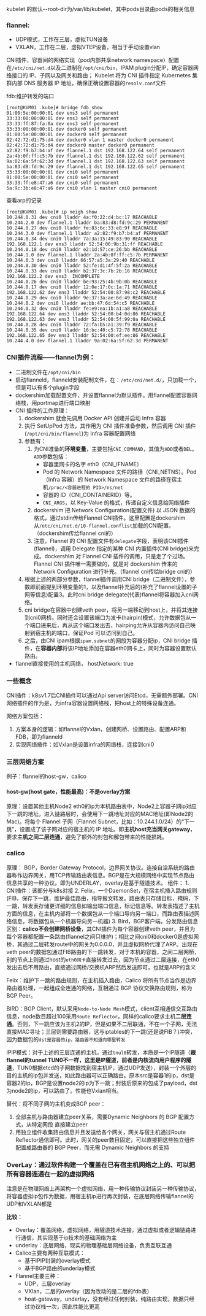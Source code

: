 kubelet 的默认--root-dir为/var/lib/kubelet，其中pods目录由pods的相关信息


### flannel:
* UDP模式，工作在三层，虚拟TUN设备
* VXLAN，工作在二层，虚拟VTEP设备，相当于手动设置vlan

CNI插件，容器间的网络实现（pod内部共享network namespace）配置在``/etc/cni/net.d``以及二进制在``/opt/cni/bin``，IPAM plugin分配IP，确定容器网络接口的 IP、子网以及网关和路由； Kubelet 将为 CNI 插件指定 Kubernetes 集群内部 DNS 服务器 IP 地址，确保正确设置容器的``resolv.conf``文件

fdb:维护转发的端口
```
[root@KVM01 .kube]# bridge fdb show
01:00:5e:00:00:01 dev ens3 self permanent
33:33:00:00:00:01 dev ens3 self permanent
33:33:ff:87:fa:0a dev ens3 self permanent
33:33:00:00:00:01 dev docker0 self permanent
01:00:5e:00:00:01 dev docker0 self permanent
02:42:72:d1:75:d4 dev docker0 vlan 1 master docker0 permanent
02:42:72:d1:75:d4 dev docker0 master docker0 permanent
a2:82:f9:b7:b4:af dev flannel.1 dst 192.168.122.64 self permanent
2a:4b:0f:ff:c5:7b dev flannel.1 dst 192.168.122.62 self permanent
9a:02:6a:5f:62:3d dev flannel.1 dst 192.168.122.63 self permanent
ba:83:d8:fd:9c:29 dev flannel.1 dst 192.168.122.65 self permanent
33:33:00:00:00:01 dev cni0 self permanent
01:00:5e:00:00:01 dev cni0 self permanent
33:33:ff:e8:47:a6 dev cni0 self permanent
5a:9c:3b:e8:47:a6 dev cni0 vlan 1 master cni0 permanent
```

查看arp的记录
```
[root@KVM01 .kube]# ip neigh show
10.244.0.31 dev cni0 lladdr 4a:f0:22:d4:bc:17 REACHABLE
10.244.2.0 dev flannel.1 lladdr ba:83:d8:fd:9c:29 PERMANENT
10.244.0.27 dev cni0 lladdr fe:83:6c:33:e8:9f REACHABLE
10.244.3.0 dev flannel.1 lladdr a2:82:f9:b7:b4:af PERMANENT
10.244.0.34 dev cni0 lladdr 7a:3a:15:49:83:90 REACHABLE
192.168.122.1 dev ens3 lladdr 52:54:00:9b:31:ff REACHABLE
10.244.0.18 dev cni0 lladdr e2:1d:57:ce:26:bb REACHABLE
10.244.1.0 dev flannel.1 lladdr 2a:4b:0f:ff:c5:7b PERMANENT
10.244.0.3 dev cni0 lladdr 66:57:a5:3a:29:40 REACHABLE
10.244.0.30 dev cni0 lladdr 52:fe:d1:4f:5f:2a REACHABLE
10.244.0.33 dev cni0 lladdr b2:37:3c:7b:2b:16 REACHABLE
192.168.122.2 dev ens3  INCOMPLETE
10.244.0.26 dev cni0 lladdr be:93:25:4b:9b:0b REACHABLE
10.244.0.17 dev cni0 lladdr 12:0e:17:0c:1a:71 REACHABLE
192.168.122.62 dev ens3 lladdr 52:54:00:87:98:c2 REACHABLE
10.244.0.29 dev cni0 lladdr 9e:37:3a:ae:6d:49 REACHABLE
10.244.0.2 dev cni0 lladdr ae:bb:47:6d:54:c5 REACHABLE
10.244.0.32 dev cni0 lladdr fe:e9:ea:1b:a1:a8 REACHABLE
192.168.122.64 dev ens3 lladdr 52:54:00:b4:0d:86 REACHABLE
192.168.122.63 dev ens3 lladdr 52:54:00:5f:99:0a REACHABLE
10.244.0.28 dev cni0 lladdr 72:fa:b5:a1:39:f9 REACHABLE
10.244.0.35 dev cni0 lladdr 16:bc:40:c5:72:78 REACHABLE
192.168.122.65 dev ens3 lladdr 52:54:00:ef:ee:86 REACHABLE
10.244.4.0 dev flannel.1 lladdr 9a:02:6a:5f:62:3d PERMANENT
```


### CNI插件流程——flannel为例：
* 二进制文件在```/opt/cni/bin```
* 启动flanneld，flanneld安装配制文件，在：```/etc/cni/net.d/```，只加载一个，但是可以有多个plugin字段
* dockershim加载配置文件，并设置flannel为默认插件。用flannel配置容器网络栈，用portmap进行端口映射
* CNI 插件的工作原理：
    1. dockershim 就会先调用 Docker API 创建并启动 Infra 容器
    2. 执行 SetUpPod 方法，其作用为 CNI 插件准备参数，然后调用 CNI 插件(```/opt/cni/bin/flannel```)为 Infra 容器配置网络
    3. 参数有：
        1. 为CNI准备的**环境变量**，主要包括```CNI_COMMAND```，其值为```ADD```或者```DEL```。```ADD```参数包括：
            * 容器里网卡的名字 eth0（CNI_IFNAME）
            * Pod 的 Network Namespace 文件的路径（CNI_NETNS）。Pod（Infra 容器）的 Network Namespace 文件的路径在宿主机```/proc/<容器进程的 PID>/ns/net```
            * 容器的 ID（CNI_CONTAINERID）等。
            * ```CNI_ARGS```，以 Key-Value 的格式，传递自定义信息给网络插件
        2. dockershim 把 Network Configuration(配置文件) 以 JSON 数据的格式，通过stdin传给Flannel CNI插件。这里配置是dockershim从```/etc/cni/net.d/10-flannel.conflist```加载的CNI配置。（dockershim传给flannel cni的）
        3. 注意，Flannel 的 CNI 配置文件有```delegate```字段，表明该CNI插件(flannel)，调用 Delegate 指定的某种 CNI 内置插件(CNI bridge)来完成。dockershim 对 Flannel CNI 插件的调用，只是走了个过场。Flannel CNI 插件唯一需要做的，就是对 dockershim 传来的 Network Configuration 进行补充。（flannel cni传给bridge cni的）
    4. 根据上述的两部分参数，flannel插件调用CNI bridge（二进制文件），参数即前面提到环境变量的1，以及flannel补充后的(补充了flannel设置的子网等信息)配置3。此时cni bridge delegate(代表)flannel将容器加入cni网络。
    5. cni bridge在容器中创建veth peer，将另一端移动到host上，并将其连接到cni0网桥。同时还会设置该端口为发卡(hairpin)模式，允许数据包从一个端口进来后，再从这个端口发出去，hairping允许从容器内访问自己映射到宿主机的端口，保证Pod 可以访问到自己。
    6. 之后，由CNI ipam根据```ipam.subnet```的网段为容器分配ip，CNI bridge 插件，在**容器内部**将该IP地址添加在容器eth0网卡上，同时为容器设置默认路由。
* flannel直接使用的主机网络， hostNetwork: true

### 一些概念

CNI插件：k8sv1.7后CNI插件可以通过Api server访问Etcd，无需额外部署。CNI网络插件的作为是，为infra容器设置网络栈，把host上的特殊设备连通。

网络方案包括：
1. 方案本身的逻辑：如flannel的Vxlan，创建网桥、设置路由、配置ARP和FDB，即为flanneld
2. 实现网络插件：如Vxlan是设置infra的网络栈，连接到cni0



### 三层网络方案

例子：flannel的host-gw，calico

#### host-gw(host gate，性能最高)：不是overlay方案
原理：设置其他主机Node2 eth0的ip为本机路由表中，Node2上容器子网ip对应下一跳的地址。进入链路层时，会使用下一跳地址对应的MAC地址(即Node2的Mac)。将每个 Flannel 子网（Flannel Subnet，比如：10.244.1.0/24）的“下一跳”，设置成了该子网对应的宿主机的 IP 地址。即**主机host充当网关gateway**，要求**主机之间二层连通**，避免了额外的封包和解包带来的性能损耗。

### calico
原理： BGP，Border Gateway Protocol，边界网关协议。连接自洽系统的路由器称作边界网关，用TCP传输路由表信息。BGP是在大规模网络中实现节点路由信息共享的一种协议。即为UNDERLAY，overlay是基于隧道技术。
组件：
    1. CNI插件：该部分与k8s对接
    2. Felix，一个DaemonSet，在宿主机插入路由规则(FIB，保存下一跳，维护最佳路由，指导报文转发。路由表只存储目标，掩码，下一跳，转发表存储更详细的信息如输出端口信息，标记信息等。转发表描述了主机方面的信息，在主机内部将一个数据包从一个端口导向另一端口，而路由表描述网络信息，将数据包从一个机器导向另一机器)
    3. Bird，BGP客户端，分发路由信息
区别：**calico不会创建网桥设备**，其CNI插件为每个容器创建veth peer，并且为每个容器都配置一条路由(flannel之间只维护)；相比之间cni0和docker0是虚拟网桥，其通过二层转发route中的网关为0.0.0.0，并且虚拟网桥代理了ARP。出现在veth peer的数据包通过FIB路由的下一跳转发，对于本机的容器，之间二层网桥，别的节点上则通过host的```eth0网卡```直接转发过去，因为节点通过二层连接，在eth0发出去后不用路由，直接通过网桥/交换机ARP然后发送即可，也就是ARP的含义

Felix：维护下一跳的路由规则，在主机插入路由，Calico 将所有节点当作是边界路由器处理，一起组成全连通的网络，互相通过 BGP 协议交换路由规则，称为 BGP Peer。

BIRD：BGP Client，默认采用```Node-to-Node Mesh```模式，client互相通信交互路由信息，node数目超过100采用```Route Reflector```。同样的calico要求主机**二层连通**。否则，下一跳应该为主机2的IP，但是如果不二层联通，不在一个子网，无法直接MAC寻址；三层则需要路由器，这与iptables的下一跳(还是说FIB？)冲突，因为数据包的```dst是容器的ip，路由器不知道向哪里转发```

IPIP模式：对于上述的三层连通的主机，通过```tnul0```转发，本质是一个IP隧道（**跟flannel的tunnel TUN0不一样，这里是IP隧道，前者是内核流向用户程序的隧道**，TUN0根据etcd的子网数据找到宿主机IP，通过UDP发送），封装一个外层的目的主机的ip包并发送，如此路由器可以正确路由。原本src是容器1的ip，dst是容器2的ip，BGP是设置node2的ip为下一跳；封装后原来的包成了payload，dst为node2的ip，可以路由了。性能也Vxlan相当。

替代：将不同子网的主机变成BGP peer：
1. 全部主机与路由器建立peer关系，需要Dynamic Neighbors 的 BGP 配置方式，从特定网段
直接建立peer
2. 用独立组件收集路由信息并且发送给各个网关，网关与宿主机通过Route Reflector通信即可。此时，网关的peer数目固定，可以直接把这些独立组件配置成路由器的 BGP Peer，而无需 Dynamic Neighbors 的支持


### OverLay：通过软件构建一个覆盖在已有宿主机网络之上的、可以把所有容器连通在一起的虚拟网络
注意是在物理网络上再架构一个虚拟网络，用一种传输协议封装另一种传输协议，将容器虚拟ip包作为数据，用宿主机ip进行再次封装，在底层网络传输flannel的UDP和VXLAN都是

**比较：**
* Overlay：覆盖网络，虚拟网络，用隧道技术连接，通过虚拟或者逻辑链路进行通信，其实现基于ip技术的基础网络为主
* underlay：底层网络，现实的物理基础层网络设备，负责互联互通
* Calico主要有两种互联模式：
    * 基于IPIP封装的overlay模式
    * 基于BGP路由的underlay模式
* Flannel主要三种：
    * UDP，三层overlay
    * VXlan，二层的overlay（因为改动的是二层的fdb表）
    * hoat-gateway，underlay，没有经过任何封装，纯路由实现，数据只经过协议栈一次，因此性能比更高